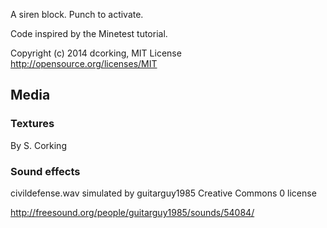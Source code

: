 A siren block. Punch to activate.

Code inspired by the Minetest tutorial.

Copyright (c) 2014 dcorking, MIT License
http://opensource.org/licenses/MIT

## Media

### Textures

By S. Corking

### Sound effects

civildefense.wav simulated by guitarguy1985
Creative Commons 0 license

http://freesound.org/people/guitarguy1985/sounds/54084/
